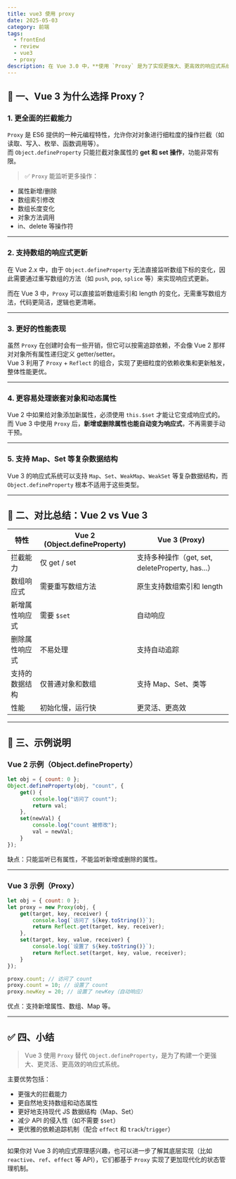 ```yaml
---
title: vue3 使用 proxy
date: 2025-05-03
category: 前端
tags:
  - frontEnd
  - review
  - vue3
  - proxy
description: 在 Vue 3.0 中，**使用 `Proxy` 是为了实现更强大、更高效的响应式系统（Reactivity System）**。相比 Vue 2.x 中使用的 `Object.defineProperty`，Vue 3 使用 `Proxy` 带来了许多关键性的改进。
---
```



## 🧠 一、Vue 3 为什么选择 Proxy？

### 1. 更全面的拦截能力

`Proxy` 是 ES6 提供的一种元编程特性，允许你对对象进行细粒度的操作拦截（如读取、写入、枚举、函数调用等）。  
而 `Object.defineProperty` 只能拦截对象属性的 **get 和 set 操作**，功能非常有限。

> ✅ `Proxy` 能监听更多操作：

- 属性新增/删除
- 数组索引修改
- 数组长度变化
- 对象方法调用
- in、delete 等操作符

---

### 2. 支持数组的响应式更新

在 Vue 2.x 中，由于 `Object.defineProperty` 无法直接监听数组下标的变化，因此需要通过重写数组的方法（如 `push`, `pop`, `splice` 等）来实现响应式更新。

而在 Vue 3 中，`Proxy` 可以直接监听数组索引和 length 的变化，无需重写数组方法，代码更简洁，逻辑也更清晰。

---

### 3. 更好的性能表现

虽然 `Proxy` 在创建时会有一些开销，但它可以按需追踪依赖，不会像 Vue 2 那样对对象所有属性递归定义 getter/setter。  
Vue 3 利用了 `Proxy` + `Reflect` 的组合，实现了更细粒度的依赖收集和更新触发，整体性能更优。

---

### 4. 更容易处理嵌套对象和动态属性

Vue 2 中如果给对象添加新属性，必须使用 `this.$set` 才能让它变成响应式的。  
而 Vue 3 中使用 `Proxy` 后，**新增或删除属性也能自动变为响应式**，不再需要手动干预。

---

### 5. 支持 Map、Set 等复杂数据结构

Vue 3 的响应式系统可以支持 `Map`、`Set`、`WeakMap`、`WeakSet` 等复杂数据结构，而 `Object.defineProperty` 根本不适用于这些类型。

---

## 🔁 二、对比总结：Vue 2 vs Vue 3

| 特性           | Vue 2 (Object.defineProperty) | Vue 3 (Proxy)                                    |
| -------------- | ----------------------------- | ------------------------------------------------ |
| 拦截能力       | 仅 get / set                  | 支持多种操作（get, set, deleteProperty, has...） |
| 数组响应式     | 需要重写数组方法              | 原生支持数组索引和 length                        |
| 新增属性响应式 | 需要 `$set`                   | 自动响应                                         |
| 删除属性响应式 | 不易处理                      | 支持自动追踪                                     |
| 支持的数据结构 | 仅普通对象和数组              | 支持 Map、Set、类等                              |
| 性能           | 初始化慢，运行快              | 更灵活、更高效                                   |

---

## 📌 三、示例说明

### Vue 2 示例（Object.defineProperty）

```js
let obj = { count: 0 };
Object.defineProperty(obj, "count", {
	get() {
		console.log("访问了 count");
		return val;
	},
	set(newVal) {
		console.log("count 被修改");
		val = newVal;
	}
});
```

缺点：只能监听已有属性，不能监听新增或删除的属性。

---

### Vue 3 示例（Proxy）

```js
let obj = { count: 0 };
let proxy = new Proxy(obj, {
	get(target, key, receiver) {
		console.log(`访问了 ${key.toString()}`);
		return Reflect.get(target, key, receiver);
	},
	set(target, key, value, receiver) {
		console.log(`设置了 ${key.toString()}`);
		return Reflect.set(target, key, value, receiver);
	}
});

proxy.count; // 访问了 count
proxy.count = 10; // 设置了 count
proxy.newKey = 20; // 设置了 newKey（自动响应）
```

优点：支持新增属性、数组、Map 等。

---

## ✅ 四、小结

> Vue 3 使用 `Proxy` 替代 `Object.defineProperty`，是为了构建一个更强大、更灵活、更高效的响应式系统。

主要优势包括：

- 更强大的拦截能力
- 更自然地支持数组和动态属性
- 更好地支持现代 JS 数据结构（Map、Set）
- 减少 API 的侵入性（如不需要 `$set`）
- 更优雅的依赖追踪机制（配合 `effect` 和 `track`/`trigger`）

---

如果你对 Vue 3 的响应式原理感兴趣，也可以进一步了解其底层实现（比如 `reactive`、`ref`、`effect` 等 API），它们都基于 `Proxy` 实现了更加现代化的状态管理机制。
